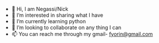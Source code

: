 - 👋 Hi, I am Negassi/Nick
- 👀 I’m interested in sharing what I  have
- 🌱 I’m currently learning python
- 💞️ I’m looking to collaborate on any thing I can
- 📫 You can reach me through my gmail- fyorin@gmail.com
<!---
fyorin/fyorin is a ✨ special ✨ repository because its `README.md` (this file) appears on your GitHub profile.
You can click the Preview link to take a look at your changes.
--->
